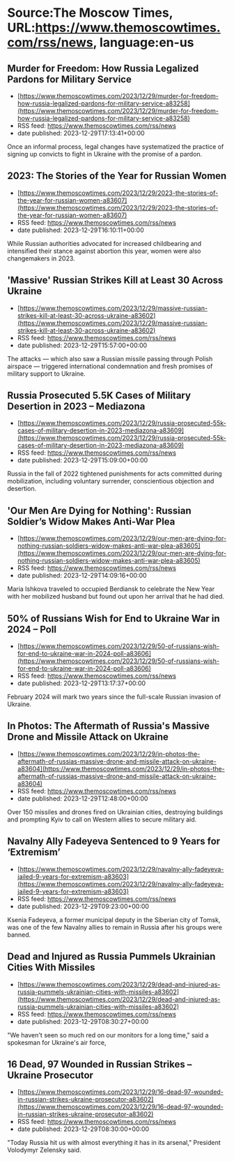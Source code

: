 # Source:The Moscow Times, URL:https://www.themoscowtimes.com/rss/news, language:en-us

## Murder for Freedom: How Russia Legalized Pardons for Military Service
 - [https://www.themoscowtimes.com/2023/12/29/murder-for-freedom-how-russia-legalized-pardons-for-military-service-a83258](https://www.themoscowtimes.com/2023/12/29/murder-for-freedom-how-russia-legalized-pardons-for-military-service-a83258)
 - RSS feed: https://www.themoscowtimes.com/rss/news
 - date published: 2023-12-29T17:13:41+00:00

Once an informal process, legal changes have systematized the practice of signing up convicts to fight in Ukraine with the promise of a pardon.

## 2023: The Stories of the Year for Russian Women
 - [https://www.themoscowtimes.com/2023/12/29/2023-the-stories-of-the-year-for-russian-women-a83607](https://www.themoscowtimes.com/2023/12/29/2023-the-stories-of-the-year-for-russian-women-a83607)
 - RSS feed: https://www.themoscowtimes.com/rss/news
 - date published: 2023-12-29T16:10:11+00:00

While Russian authorities advocated for increased childbearing and intensified their stance against abortion this year, women were also changemakers in 2023.

## 'Massive' Russian Strikes Kill at Least 30 Across Ukraine
 - [https://www.themoscowtimes.com/2023/12/29/massive-russian-strikes-kill-at-least-30-across-ukraine-a83602](https://www.themoscowtimes.com/2023/12/29/massive-russian-strikes-kill-at-least-30-across-ukraine-a83602)
 - RSS feed: https://www.themoscowtimes.com/rss/news
 - date published: 2023-12-29T15:57:00+00:00

The attacks — which also saw a Russian missile passing through Polish airspace — triggered international condemnation and fresh promises of military support to Ukraine.

## Russia Prosecuted 5.5K Cases of Military Desertion in 2023 – Mediazona
 - [https://www.themoscowtimes.com/2023/12/29/russia-prosecuted-55k-cases-of-military-desertion-in-2023-mediazona-a83609](https://www.themoscowtimes.com/2023/12/29/russia-prosecuted-55k-cases-of-military-desertion-in-2023-mediazona-a83609)
 - RSS feed: https://www.themoscowtimes.com/rss/news
 - date published: 2023-12-29T15:09:00+00:00

Russia in the fall of 2022 tightened punishments for acts committed during mobilization, including voluntary surrender, conscientious objection and desertion.

## 'Our Men Are Dying for Nothing': Russian Soldier’s Widow Makes Anti-War Plea
 - [https://www.themoscowtimes.com/2023/12/29/our-men-are-dying-for-nothing-russian-soldiers-widow-makes-anti-war-plea-a83605](https://www.themoscowtimes.com/2023/12/29/our-men-are-dying-for-nothing-russian-soldiers-widow-makes-anti-war-plea-a83605)
 - RSS feed: https://www.themoscowtimes.com/rss/news
 - date published: 2023-12-29T14:09:16+00:00

Maria Ishkova traveled to occupied Berdiansk to celebrate the New Year with her mobilized husband but found out upon her arrival that he had died.

## 50% of Russians Wish for End to Ukraine War in 2024 – Poll
 - [https://www.themoscowtimes.com/2023/12/29/50-of-russians-wish-for-end-to-ukraine-war-in-2024-poll-a83606](https://www.themoscowtimes.com/2023/12/29/50-of-russians-wish-for-end-to-ukraine-war-in-2024-poll-a83606)
 - RSS feed: https://www.themoscowtimes.com/rss/news
 - date published: 2023-12-29T13:17:37+00:00

February 2024 will mark two years since the full-scale Russian invasion of Ukraine.

## In Photos: The Aftermath of Russia's Massive Drone and Missile Attack on Ukraine
 - [https://www.themoscowtimes.com/2023/12/29/in-photos-the-aftermath-of-russias-massive-drone-and-missile-attack-on-ukraine-a83604](https://www.themoscowtimes.com/2023/12/29/in-photos-the-aftermath-of-russias-massive-drone-and-missile-attack-on-ukraine-a83604)
 - RSS feed: https://www.themoscowtimes.com/rss/news
 - date published: 2023-12-29T12:48:00+00:00

Over 150 missiles and drones fired on Ukrainian cities, destroying buildings and prompting Kyiv to call on Western allies to secure military aid.

## Navalny Ally Fadeyeva Sentenced to 9 Years for ‘Extremism’
 - [https://www.themoscowtimes.com/2023/12/29/navalny-ally-fadeyeva-jailed-9-years-for-extremism-a83603](https://www.themoscowtimes.com/2023/12/29/navalny-ally-fadeyeva-jailed-9-years-for-extremism-a83603)
 - RSS feed: https://www.themoscowtimes.com/rss/news
 - date published: 2023-12-29T09:23:00+00:00

Ksenia Fadeyeva, a former municipal deputy in the Siberian city of Tomsk, was one of the few Navalny allies to remain in Russia after his groups were banned.

## Dead and Injured as Russia Pummels Ukrainian Cities With Missiles
 - [https://www.themoscowtimes.com/2023/12/29/dead-and-injured-as-russia-pummels-ukrainian-cities-with-missiles-a83602](https://www.themoscowtimes.com/2023/12/29/dead-and-injured-as-russia-pummels-ukrainian-cities-with-missiles-a83602)
 - RSS feed: https://www.themoscowtimes.com/rss/news
 - date published: 2023-12-29T08:30:27+00:00

"We haven't seen so much red on our monitors for a long time," said a spokesman for Ukraine's air force,

## 16 Dead, 97 Wounded in Russian Strikes – Ukraine Prosecutor
 - [https://www.themoscowtimes.com/2023/12/29/16-dead-97-wounded-in-russian-strikes-ukraine-prosecutor-a83602](https://www.themoscowtimes.com/2023/12/29/16-dead-97-wounded-in-russian-strikes-ukraine-prosecutor-a83602)
 - RSS feed: https://www.themoscowtimes.com/rss/news
 - date published: 2023-12-29T08:30:00+00:00

"Today Russia hit us with almost everything it has in its arsenal," President Volodymyr Zelensky said.

